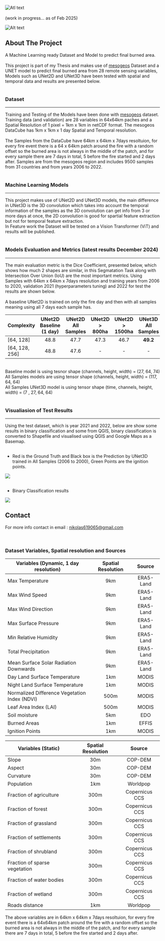![Atl text](https://github.com/nikos230/WildFireSpread/blob/main/logos/fire.png)<br /> <br /> 
(work in progress... as of Feb 2025)

![Alt text](https://raw.githubusercontent.com/nikos230/WildFireSpread/main/screenshots/dynamic_variables.gif)

## About The Project
A Machine Learning ready Dataset and Model to predict final burned area. <br /> <br /> 
This project is part of my Thesis and makes use of [mesogeos](https://github.com/Orion-AI-Lab/mesogeos) Dataset and a UNET model to predict final burned area from 28 remote sensing variables, Models such as UNet2D and UNet3D have been tested with spatial and temporal data and results are presented below.<br /><br /> 

### Dataset
---
Training and Testing of the Models have been done with [mesogeos](https://github.com/Orion-AI-Lab/mesogeos) dataset. Training data (and validation) are 28 variables in 64x64km paches and a Spatial Resolution of 1 pixel = 1km x 1km in netCDF format. The mesogeos DataCube has 1km x 1km x 1 day Spatial and Temporal resolution. <br /> <br />
The Samples from the DataCube have 64km x 64km x 7days resoltuion, for every fire event there is a 64 x 64km patch around the fire with a random offset so the burned area is not always in the middle of the patch, and for every sample there are 7 days in total, 5 before the fire started and 2 days after. Samples are from the mesogeos region and includes 9500 samples from 31 countries and from years 2006 to 2022. <br /><br />


### Machine Learning Models
---
This project makes use of UNet2D and UNet3D models, the main difference in UNet3D is the 3D convolution which takes into account the temporal information of the samples as the 3D convolution can get info from 3 or more days at once, the 2D convolution is good for spartial feature extraction but not for temporal feature extraction. <br />
In Feature work the Dataset will be tested on a Vision Transformer (ViT) and results will be published. <br /><br />


### Models Evaluation and Metrics (latest results December 2024)
---
The main evaluation metric is the Dice Coefficient, presented below, which shows how much 2 shapes are similar, in this Segmatation Task along with Intersection Over Union (IoU) are the most important metrics. Using Samples with 64km x 64km x 7days resolution and training years from 2006 to 2020, validation 2021 (hyperparameters tuning) and 2022 for test the results are shown below. <br /> <br />
A baseline UNet2D is trained on only the fire day and then with all samples meaning using all 7 days each sample has. 


| Complexity     | UNet2D<br /> Baseline (1 day) | UNet2D<br /> All Samples  | UNet2D <br /> > 800ha | UNet2D <br /> > 1500ha | UNet3D <br /> All Samples
|----------------|:-----------------------------:|:-------------------------:|:---------------------:|:----------------------:|:-------------------------:
| [64, 128]      | 48.8                          | 47.7                      | 47.3                  | 46.7                   | **49.2**                          
| [64, 128, 256] | 48.8                          | 47.6                      | -                     | -                      | -

<br />Baseline model is using tesnor shape (channels, height, width) = (27, 64, 74) <br />
All Samples models are using tensor shape (channels, height, width) = (117, 64, 64) <br />
All Samples UNet3D model is using tensor shape (time, channels, height, width) = (7 , 27, 64, 64) <br /> <br />

### Visualiasion of Test Results
---
Using the test dataset, which is year 2021 and 2022, below are show some results in binary classification and some from QGIS, binary classification is converted to Shapefile and visualised using QGIS and Google Maps as a Basemap. <br /> <br />

 - Red is the Ground Truth and Black box is the Prediction by UNet3D trained in All Samples (2006 to 2000), Green Points are the ignition points.

<img src="https://github.com/nikos230/WildFireSpread/blob/main/screenshots/Picture2.png">  <br /> <br />

- Binary Classification results

<img src="https://github.com/nikos230/WildFireSpread/blob/main/screenshots/Screenshot_2.jpg">


## Contact
For more info contact in email : nikolas619065@gmail.com <br /><br /><br />

### Dataset Variables, Spatial resolution and Sources

| Variables (Dynamic, 1 day resolution)        | Spatial Resolution | Source     |  
|----------------------------------------------|:------------------:|:----------:|
|Max Temperature                               | 9km                | ERA5-Land  |
|Max Wind Speed                                | 9km                | ERA5-Land  |
|Max Wind Direction                            | 9km                | ERA5-Land  |
|Max Surface Pressure                          | 9km                | ERA5-Land  |
|Min Relative Humidity                         | 9km                | ERA5-Land  |
|Total Precipitation                           | 9km                | ERA5-Land  |
|Mean Surface Solar Radiation Downwards        | 9km                | ERA5-Land  |
|Day Land Surface Temperature                  | 1km                | MODIS      |
|Night Land Surface Temperature                | 1km                | MODIS      |
|Normalized Difference Vegetation Index (NDVI) | 500m               | MODIS      |
|Leaf Area Index (LAI)                         | 500m               | MODIS      |
|Soil moisture                                 | 5km                | EDO        |
|Burned Areas                                  | 1km                | EFFIS      |
|Ignition Points                               | 1km                | MODIS      |

| Variables (Static)                           | Spatial Resolution | Source     |
|----------------------------------------------|:------------------:|:----------:|
|Slope                                         |30m                 | COP-DEM     
|Aspect                                        |30m                 | COP-DEM
|Curvature                                     |30m                 | COP-DEM
|Population                                    |1km                 | Worldpop
|Fraction of agriculture                       |300m                | Copernicus CCS
|Fraction of forest                            |300m                | Copernicus CCS
|Fraction of grassland                         |300m                | Copernicus CCS
|Fraction of settlements                       |300m                | Copernicus CCS
|Fraction of shrubland                         |300m                | Copernicus CCS
|Fraction of sparse vegetation                 |300m                | Copernicus CCS
|Fraction of water bodies                      |300m                | Copernicus CCS
|Fraction of wetland                           |300m                | Copernicus CCS
|Roads distance                                |1km                 | Worldpop

The above variables are in 64km x 64km x 7days resoltuion, for every fire event there is a 64x64km patch around the fire with a random offset so the burned area is not always in the middle of the patch, and for every sample there are 7 days in total, 5 before the fire started and 2 days after.


